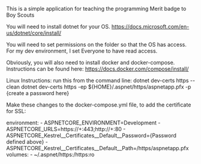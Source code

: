 This is a simple application for teaching the programming Merit badge to Boy Scouts

You will need to install dotnet for your OS. https://docs.microsoft.com/en-us/dotnet/core/install/

You will need to set permissions on the folder so that the OS has access.  For my dev environment, I set Everyone to have read access.

Obviously, you will also need to install docker and docker-compose.  Instructions can be found here: https://docs.docker.com/compose/install/

Linux Instructions:
run this from the command line:
dotnet dev-certs https --clean
dotnet dev-certs https -ep ${HOME}/.aspnet/https/aspnetapp.pfx -p {create a password here}

Make these changes to the docker-compose.yml file, to add the certificate for SSL:

environment:
      - ASPNETCORE_ENVIRONMENT=Development
      - ASPNETCORE_URLS=https://+:443;http://+:80
      - ASPNETCORE_Kestrel__Certificates__Default__Password={Password defined above}
      - ASPNETCORE_Kestrel__Certificates__Default__Path=/https/aspnetapp.pfx
volumes:
      - ~/.aspnet/https:/https:ro
      
